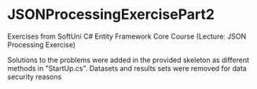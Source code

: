 # JSONProcessingExercisePart2
Exercises from SoftUni C# Entity Framework Core Course (Lecture: JSON Processing Exercise)

Solutions to the problems were added in the provided skeleton as different methods in "StartUp.cs".
Datasets and results sets were removed for data security reasons
